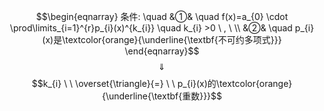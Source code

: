 $$\begin{eqnarray}
条件: \quad
&①& \quad f(x)=a_{0} \cdot \prod\limits_{i=1}^{r}p_{i}(x)^{k_{i}} \quad k_{i} >0 \ , \ \\
&②& \quad p_{i}(x)是\textcolor{orange}{\underline{\textbf{不可约多项式}}}
\end{eqnarray}$$
$$\quad \Downarrow \quad $$
$$k_{i}  \ \  \overset{\triangle}{=} \ \ p_{i}(x)的\textcolor{orange}{\underline{\textbf{重数}}}$$